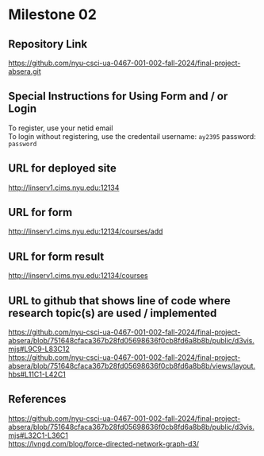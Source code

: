 Milestone 02
===

Repository Link
---
https://github.com/nyu-csci-ua-0467-001-002-fall-2024/final-project-absera.git

Special Instructions for Using Form and / or Login
---
To register, use your netid email<br>
To login without registering, use the credentail username: `ay2395` password: `password`<br>

URL for deployed site 
---
http://linserv1.cims.nyu.edu:12134

URL for form 
---
http://linserv1.cims.nyu.edu:12134/courses/add

URL for form result
---
http://linserv1.cims.nyu.edu:12134/courses

URL to github that shows line of code where research topic(s) are used / implemented
--- 
https://github.com/nyu-csci-ua-0467-001-002-fall-2024/final-project-absera/blob/751648cfaca367b28fd05698636f0cb8fd6a8b8b/public/d3vis.mjs#L9C9-L83C12<br>
https://github.com/nyu-csci-ua-0467-001-002-fall-2024/final-project-absera/blob/751648cfaca367b28fd05698636f0cb8fd6a8b8b/views/layout.hbs#L11C1-L42C1

References 
---
https://github.com/nyu-csci-ua-0467-001-002-fall-2024/final-project-absera/blob/751648cfaca367b28fd05698636f0cb8fd6a8b8b/public/d3vis.mjs#L32C1-L36C1<br>
https://lvngd.com/blog/force-directed-network-graph-d3/